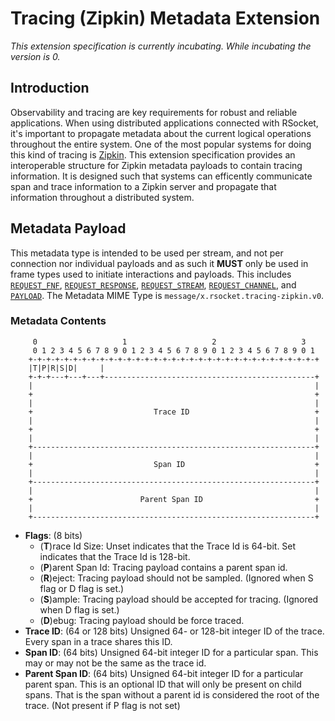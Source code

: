 # Tracing (Zipkin) Metadata Extension

_This extension specification is currently incubating.  While incubating the version is 0._

## Introduction
Observability and tracing are key requirements for robust and reliable applications.  When using distributed applications connected with RSocket, it's important to propagate metadata about the current logical operations throughout the entire system.  One of the most popular systems for doing this kind of tracing is [Zipkin][z].  This extension specification provides an interoperable structure for Zipkin metadata payloads to contain tracing information.  It is designed such that systems can efficently communicate span and trace information to a Zipkin server and propagate that information throughout a distributed system.

[z]: https://zipkin.io

## Metadata Payload
This metadata type is intended to be used per stream, and not per connection nor individual payloads and as such it **MUST** only be used in frame types used to initiate interactions and payloads.  This includes [`REQUEST_FNF`][rf], [`REQUEST_RESPONSE`][rr], [`REQUEST_STREAM`][rs], [`REQUEST_CHANNEL`][rc], and [`PAYLOAD`][p].  The Metadata MIME Type is `message/x.rsocket.tracing-zipkin.v0`.

[p]:  ../Protocol.md#frame-payload
[rc]: ../Protocol.md#frame-request-channel
[rf]: ../Protocol.md#frame-fnf
[rr]: ../Protocol.md#frame-request-response
[rs]: ../Protocol.md#frame-request-stream

### Metadata Contents
```
     0                   1                   2                   3
     0 1 2 3 4 5 6 7 8 9 0 1 2 3 4 5 6 7 8 9 0 1 2 3 4 5 6 7 8 9 0 1
    +-+-+-+-+-+-+-+-+-+-+-+-+-+-+-+-+-+-+-+-+-+-+-+-+-+-+-+-+-+-+-+-+
    |T|P|R|S|D|     |
    +-+-+---+---+---+-----------------------------------------------+
    |                                                               |
    +                                                               +
    |                                                               |
    +                           Trace ID                            +
    |                                                               |
    +                                                               +
    |                                                               |
    +---------------------------------------------------------------+
    |                                                               |
    +                           Span ID                             +
    |                                                               |
    +---------------------------------------------------------------+
    |                                                               |
    +                        Parent Span ID                         +
    |                                                               |
    +---------------------------------------------------------------+
```

* **Flags**: (8 bits)
  * (**T**)race Id Size: Unset indicates that the Trace Id is 64-bit. Set indicates that the Trace Id is 128-bit.
  * (**P**)arent Span Id: Tracing payload contains a parent span id.
  * (**R**)eject: Tracing payload should not be sampled. (Ignored when S flag or D flag is set.)
  * (**S**)ample: Tracing payload should be accepted for tracing. (Ignored when D flag is set.)
  * (**D**)ebug: Tracing payload should be force traced.
* **Trace ID**: (64 or 128 bits) Unsigned 64- or 128-bit integer ID of the trace. Every span in a trace shares this ID.
* **Span ID**: (64 bits) Unsigned 64-bit integer ID for a particular span. This may or may not be the same as the trace id.
* **Parent Span ID**: (64 bits) Unsigned 64-bit integer ID for a particular parent span.  This is an optional ID that will only be present on child spans. That is the span without a parent id is considered the root of the trace. (Not present if P flag is not set)
